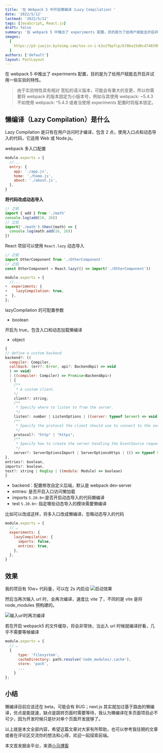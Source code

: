 ```yaml
---
title: '在 Webpack 5 中开启懒编译（Lazy Compilation）'
date: '2022/5/12'
lastmod: '2022/5/12'
tags: [JavaScript, React.js]
draft: false
summary: '在 webpack 5 中推出了 experiments 配置，目的是为了给用户赋能去开启并试用一些实验的特性。Lazy Compilation 是只有在用户访问时才编译。'
images:
  [
    https://p3-juejin.byteimg.com/tos-cn-i-k3u1fbpfcp/b786a15d8cd74839b7774c454d02d69b~tplv-k3u1fbpfcp-zoom-crop-mark:3024:3024:3024:1702.awebp?,
  ]
authors: ['default']
layout: PostLayout
---
```


在 webpack 5 中推出了 experiments 配置，目的是为了给用户赋能去开启并试用一些实验的特性。

> 由于实验特性具有相对 宽松的语义版本，可能会有重大的变更，所以你需要将 webpack 的版本固定为小版本号，例如与其使用 webpack: ~5.4.3 不如使用 webpack: ^5.4.3 或者当使用 experiments 配置时将版本锁定。

## 懒编译（Lazy Compilation）是什么

Lazy Compilation 是只有在用户访问时才编译，包含 2 点，使用入口点和动态导入的代码，它适用 Web 或 Node.js。

webpack 多入口配置

```js
module.exports = {
  //...
  entry: {
    app: './app.js',
    home: './home.js',
    about: './about.js',
  },
}
```

**将代码改成动态导入**

```js
// 之前
import { add } from './math'
console.log(add(16, 26))
// 之后
import('./math').then((math) => {
  console.log(math.add(16, 26))
})
```

React 项目可以使用 `React.lazy` 动态导入

```jsx
// 之前
import OtherComponent from './OtherComponent'
// 之后
const OtherComponent = React.lazy(() => import('./OtherComponent'))
```

```js
module.exports = {
  //...
+  experiments: {
+    lazyCompilation: true,
+  },
};
```

lazyCompilation 的可配置参数

- boolean

开启为 true，包含入口和动态加载懒编译

- object

```js
{
// define a custom backend
backend?: ((
  compiler: Compiler,
  callback: (err?: Error, api?: BackendApi) => void
  ) => void)
  | ((compiler: Compiler) => Promise<BackendApi>)
  | {
    /**
     * A custom client.
    */
    client?: string;
    /**
     * Specify where to listen to from the server.
     */
    listen?: number | ListenOptions | ((server: typeof Server) => void);
    /**
     * Specify the protocol the client should use to connect to the server.
     */
    protocol?: "http" | "https";
    /**
     * Specify how to create the server handling the EventSource requests.
     */
    server?: ServerOptionsImport | ServerOptionsHttps | (() => typeof Server);
},
entries?: boolean,
imports?: boolean,
test?: string | RegExp | ((module: Module) => boolean)
}
```

- backend：配置修改自定义后端，默认是 webpack dev-server
- entries: 是否开启入口访问懒加载
- imports `5.20.0+`:是否开启动态导入的代码懒编译
- test `5.20.0+`: 指定哪些动态导入的模块需要懒编译

比如可以改成这样，将多入口改成懒编译，忽略动态导入的代码

```js
module.exports = {
  // …
  experiments: {
    lazyCompilation: {
      imports: false,
      entries: true,
    },
  },
}
```

## 效果

我的项目有 10w+ 代码量，可以在 2s 内启动
![启动效果](https://p9-juejin.byteimg.com/tos-cn-i-k3u1fbpfcp/e72f8f2614de43dca0fb85fe9d9d85c0~tplv-k3u1fbpfcp-watermark.image?)

然后当再次输入 url 时，会再次编译，速度比 vite 了，不同的是 vite 是将 node_modules 预构建的。

![输入url时再次编译](https://p9-juejin.byteimg.com/tos-cn-i-k3u1fbpfcp/f1d0e2c099d2457ba85dbb967c8f1890~tplv-k3u1fbpfcp-watermark.image?)

若在开启 webpack5 的文件缓存，将会非常快，当出入 url 时候就编译好看，几乎不需要等候编译

```js
module.exports = {
  // …
  {
      type: 'filesystem',
      cacheDirectory: path.resolve('node_modules/.cache'),
      store: 'pack',
      ...
    }
};
```

## 小结

懒编译目前应该还在 beta，可能会有 BUG；next.js 其实就加过基于路由的懒编译，优点是能提速，缺点是跳转页面时需要等待，我认为懒编译在多页面项目必不可少，因为开发时候只是针对单个页面开发就够了。

以上就是本文全部内容，希望这篇文章对大家有所帮助，也可以参考我往期的文章或者在评论区交流你的想法和心得，欢迎一起探索前端。

本文首发掘金平台，来源[小马博客](https://maqib.cn/)
